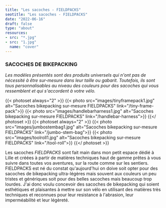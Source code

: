 ```yaml
---
title: "Les sacoches - FIELDPACKS"
seotitle: "Les sacoches - FIELDPACKS"
date: "2022-06-16"
draft: false
type: "about"
resources:
- src: "*.jpg"
- src: "1.jpg"
  name: "cover"
---
```

### SACOCHES DE BIKEPACKING

*Les modèles présentés sont des produits universels qui n'ont pas de nécessité à être sur-mesure dans leur taille ou gabarit. Toutefois, ils sont tous personnalisables au niveau des couleurs pour des sacoches qui vous ressemblent et qui s'accordent à votre vélo.*


{{< photoset always="2" >}}
{{< photo src="images/tinyframepack1.jpg" alt="Sacoches bikepacking sur-mesure FIELDPACKS" link="/tiny-frame-pack">}}
{{< photo src="images/handlebarharness1.jpg" alt="Sacoches bikepacking sur-mesure FIELDPACKS" link="/handlebar-harness">}}
{{</ photoset >}}
{{< photoset always="2" >}} {{< photo src="images/jumbostembag1.jpg" alt="Sacoches bikepacking sur-mesure FIELDPACKS" link="/jumbo-stem-bag">}} {{< photo src="images/toolroll1.jpg" alt="Sacoches bikepacking sur-mesure FIELDPACKS" link="/tool-roll">}} {{</ photoset >}}

Les sacoches *FIELDPACKS* sont fait main dans mon petit espace dédié à Lille et créées à partir de matières techniques haut de gamme prêtes à vous suivre dans toutes vos aventures, sur la route comme sur les sentiers. FIELDPACKS est né du constat qu'aujourd'hui on doive soit opter pour des sacoches de bikepacking ultra-légères mais souvent aux couleurs un peu tristes et génériques soit pour des belles sacoches mais beaucoup trop lourdes. J'ai donc voulu concevoir des sacoches de bikepacking qui soient esthétiques et plaisantes à mettre sur son vélo en utilisant des matières très techniques et reconnues pour leur resistance à l'abrasion, leur imperméabilité et leur légèreté.

